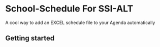 # School-Schedule For SSI-ALT

A cool way to add an EXCEL schedule file to your Agenda automatically

## Getting started
